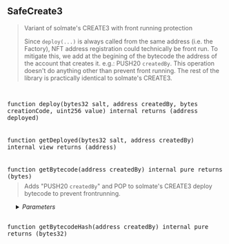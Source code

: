 ## SafeCreate3

<blockquote>
Variant of solmate's CREATE3 with front running protection

Since `deploy(...)` is always called from the same address (i.e. the Factory),
NFT address registration could technically be front run. To mitigate this, we add
at the begining of the bytecode the address of the account that creates it.
e.g.: PUSH20 `createdBy`. This operation doesn't do anything other than prevent
front running. The rest of the library is practically identical to solmate's CREATE3.
</blockquote>

<br />
<font size="3">

```solidity
function deploy(bytes32 salt, address createdBy, bytes creationCode, uint256 value) internal returns (address deployed)
```
</font>

<blockquote style="margin-top: -8px;">

</blockquote>

<div style="padding-left: 20px;">

</details>
</div>

<br />
<font size="3">

```solidity
function getDeployed(bytes32 salt, address createdBy) internal view returns (address)
```
</font>

<blockquote style="margin-top: -8px;">

</blockquote>

<div style="padding-left: 20px;">

</details>
</div>

<br />
<font size="3">

```solidity
function getBytecode(address createdBy) internal pure returns (bytes)
```
</font>

<blockquote style="margin-top: -8px;">

Adds "PUSH20 `createdBy`" and POP to solmate's CREATE3 deploy bytecode
to prevent frontrunning.

</blockquote>

<div style="padding-left: 20px;">

<details>
<summary><i>Parameters</i></summary>

| Name | Type | Description |
| ---- | ---- | ----------- |
| **createdBy** | `address` | Address of the account that creates the smart contract |

</details>
</div>

<br />
<font size="3">

```solidity
function getBytecodeHash(address createdBy) internal pure returns (bytes32)
```
</font>

<blockquote style="margin-top: -8px;">

</blockquote>

<div style="padding-left: 20px;">

</details>
</div>

